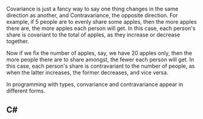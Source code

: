 Covariance is just a fancy way to say one thing changes in the same direction as another, and Contravariance, the opposite direction. For example, if 5 people are to evenly share some apples, then the more apples there are, the more apples each person will get. In this case, each person's share is covariant to the total of apples, as they increase or decrease together.

Now if we fix the number of apples, say, we have 20 apples only, then the more people there are to share amongst, the fewer each person will get. In this case, each person's share is contravariant to the number of people, as when the latter increases, the former decreases, and vice versa.

In programming with types, convariance and contravariance appear in different forms.

## C#

